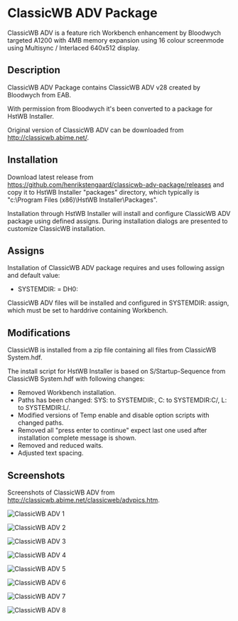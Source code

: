# ClassicWB ADV Package

ClassicWB ADV is a feature rich Workbench enhancement by Bloodwych targeted A1200 with 4MB memory expansion using 16 colour screenmode using Multisync / Interlaced 640x512 display.

## Description

ClassicWB ADV Package contains ClassicWB ADV v28 created by Bloodwych from EAB.

With permission from Bloodwych it's been converted to a package for HstWB Installer.

Original version of ClassicWB ADV can be downloaded from http://classicwb.abime.net/.

## Installation

Download latest release from https://github.com/henrikstengaard/classicwb-adv-package/releases and copy it to HstWB Installer "packages" directory, which typically is "c:\Program Files (x86)\HstWB Installer\Packages".

Installation through HstWB Installer will install and configure ClassicWB ADV package using defined assigns.
During installation dialogs are presented to customize ClassicWB installation.

## Assigns

Installation of ClassicWB ADV package requires and uses following assign and default value:

- SYSTEMDIR: = DH0:

ClassicWB ADV files will be installed and configured in SYSTEMDIR: assign, which must be set to harddrive containing Workbench.

## Modifications

ClassicWB is installed from a zip file containing all files from ClassicWB System.hdf.

The install script for HstWB Installer is based on S/Startup-Sequence from ClassicWB System.hdf with following changes:

- Removed Workbench installation.
- Paths has been changed: SYS: to SYSTEMDIR:, C: to SYSTEMDIR:C/, L: to SYSTEMDIR:L/.
- Modified versions of Temp enable and disable option scripts with changed paths.
- Removed all "press enter to continue" expect last one used after installation complete message is shown.
- Removed and reduced waits.
- Adjusted text spacing.

## Screenshots

Screenshots of ClassicWB ADV from http://classicwb.abime.net/classicweb/advpics.htm.

![ClassicWB ADV 1](screenshots/classicwb_adv1.png?raw=true)

![ClassicWB ADV 2](screenshots/classicwb_adv2.png?raw=true)

![ClassicWB ADV 3](screenshots/classicwb_adv3.png?raw=true)

![ClassicWB ADV 4](screenshots/classicwb_adv4.png?raw=true)

![ClassicWB ADV 5](screenshots/classicwb_adv5.png?raw=true)

![ClassicWB ADV 6](screenshots/classicwb_adv6.png?raw=true)

![ClassicWB ADV 7](screenshots/classicwb_adv7.png?raw=true)

![ClassicWB ADV 8](screenshots/classicwb_adv8.png?raw=true)